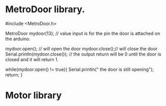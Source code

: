 # MetroDoor library.

#include <MetroDoor.h>

MetroDoor mydoor(13); // value input is for the pin the door is attached on the arduino.

mydoor.open(); // will open the door
mydoor.close();// will close the door
Serial.println(mydoor.close()); // the output return will be 0 until the door is closed and it will return 1.


while(mydoor.open() != true){
    Serial.println(" the door is still opening");
    return;
}

# Motor  library

